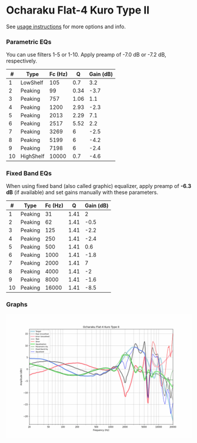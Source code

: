 # Ocharaku Flat-4 Kuro Type II
See [usage instructions](https://github.com/jaakkopasanen/AutoEq#usage) for more options and info.

### Parametric EQs
You can use filters 1-5 or 1-10. Apply preamp of -7.0 dB or -7.2 dB, respectively.

|   # | Type      |   Fc (Hz) |    Q |   Gain (dB) |
|-----|-----------|-----------|------|-------------|
|   1 | LowShelf  |       105 | 0.7  |         3.2 |
|   2 | Peaking   |        99 | 0.34 |        -3.7 |
|   3 | Peaking   |       757 | 1.06 |         1.1 |
|   4 | Peaking   |      1200 | 2.93 |        -2.3 |
|   5 | Peaking   |      2013 | 2.29 |         7.1 |
|   6 | Peaking   |      2517 | 5.52 |         2.2 |
|   7 | Peaking   |      3269 | 6    |        -2.5 |
|   8 | Peaking   |      5199 | 6    |        -4.2 |
|   9 | Peaking   |      7198 | 6    |        -2.4 |
|  10 | HighShelf |     10000 | 0.7  |        -4.6 |

### Fixed Band EQs
When using fixed band (also called graphic) equalizer, apply preamp of **-6.3 dB** (if available) and set gains manually with these parameters.

|   # | Type    |   Fc (Hz) |    Q |   Gain (dB) |
|-----|---------|-----------|------|-------------|
|   1 | Peaking |        31 | 1.41 |         2   |
|   2 | Peaking |        62 | 1.41 |        -0.5 |
|   3 | Peaking |       125 | 1.41 |        -2.2 |
|   4 | Peaking |       250 | 1.41 |        -2.4 |
|   5 | Peaking |       500 | 1.41 |         0.6 |
|   6 | Peaking |      1000 | 1.41 |        -1.8 |
|   7 | Peaking |      2000 | 1.41 |         7   |
|   8 | Peaking |      4000 | 1.41 |        -2   |
|   9 | Peaking |      8000 | 1.41 |        -1.6 |
|  10 | Peaking |     16000 | 1.41 |        -8.5 |

### Graphs
![](./Ocharaku%20Flat-4%20Kuro%20Type%20II.png)

